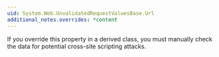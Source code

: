 ```yaml
---
uid: System.Web.UnvalidatedRequestValuesBase.Url
additional_notes.overrides: *content
---
```


<p>If you override this property in a derived class, you must manually check the data for potential cross-site scripting attacks.</p>


